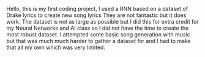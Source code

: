 Hello, this is my first coding project, I used a RNN based on a dataset of Drake lyrics to create new song lyrics
They are not fantastic but it does work. The dataset is not as large as possible but I did this for extra credit for my Neural Networks and AI class so I did not have the time to create the most robust dataset.
I attempted some basic song generation with music but that was much much harder to gather a dataset for and I had to make that all my own which was very limited. 
